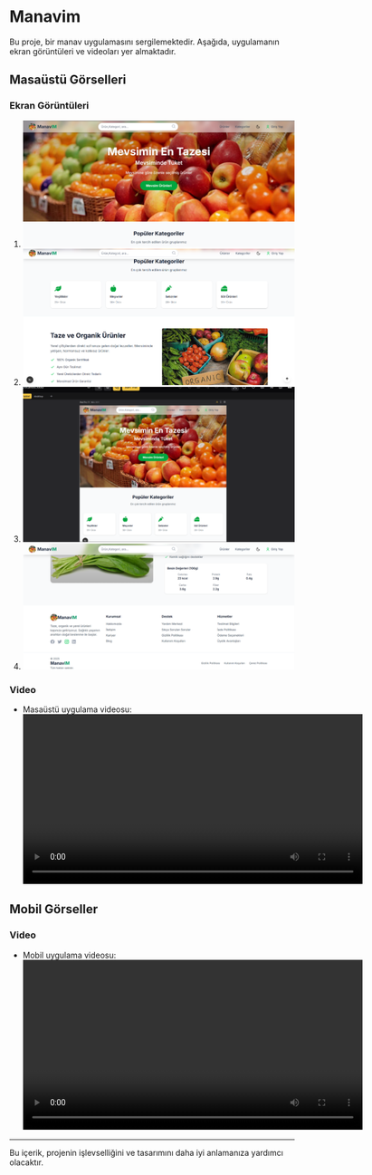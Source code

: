 # Manavim

Bu proje, bir manav uygulamasını sergilemektedir. Aşağıda, uygulamanın ekran görüntüleri ve videoları yer almaktadır.

## Masaüstü Görselleri

### Ekran Görüntüleri
1. ![Ekran Görüntüsü 1](images/Ekran%20g%C3%B6r%C3%BCnt%C3%BCs%C3%BC%202025-04-14%20122343.png)
2. ![Ekran Görüntüsü 2](images/Ekran%20g%C3%B6r%C3%BCnt%C3%BCs%C3%BC%202025-04-14%20122408.png)
3. ![Ekran Görüntüsü 3](images/Ekran%20g%C3%B6r%C3%BCnt%C3%BCs%C3%BC%202025-04-14%20122651.png)
4. ![Ekran Görüntüsü 4](images/Ekran%20g%C3%B6r%C3%BCnt%C3%BCs%C3%BC%202025-04-14%20123117.png)

### Video
- Masaüstü uygulama videosu:
  <video controls width="600">
    <source src="images/manavim_desktop.mp4" type="video/mp4">
    Tarayıcınız video etiketini desteklemiyor.
  </video>

## Mobil Görseller

### Video
- Mobil uygulama videosu:
  <video controls width="600">
    <source src="images/manavim_mobile.mp4" type="video/mp4">
    Tarayıcınız video etiketini desteklemiyor.
  </video>

---

Bu içerik, projenin işlevselliğini ve tasarımını daha iyi anlamanıza yardımcı olacaktır.
